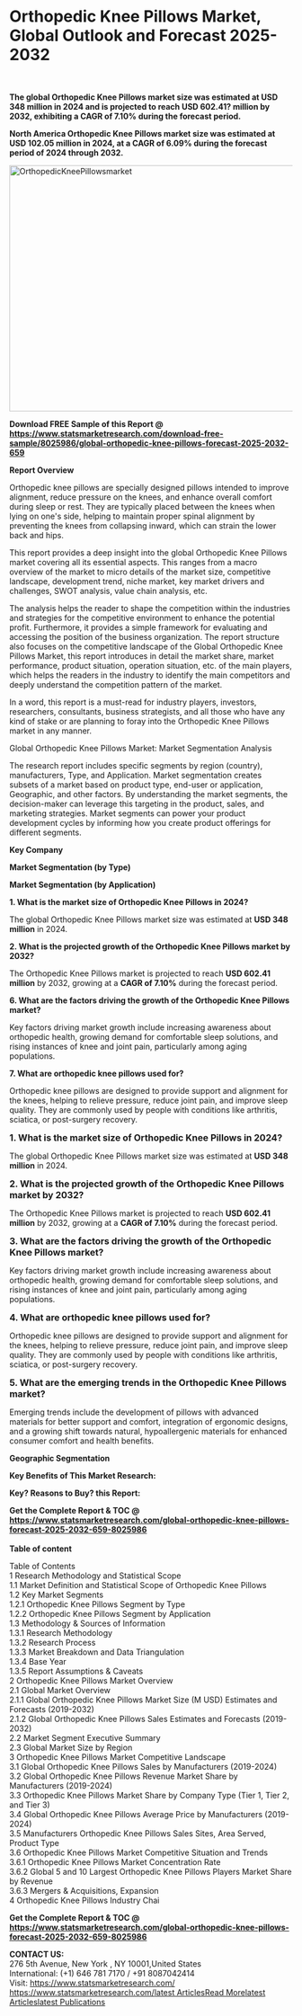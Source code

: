 <h1>Orthopedic Knee Pillows Market, Global Outlook and Forecast 2025-2032</h1><br/><p><strong>The global Orthopedic Knee Pillows market size was estimated at USD 348 million in 2024 and is projected to reach USD 602.41? million by 2032, exhibiting a <strong>CAGR</strong> of 7.10% during the forecast period.</strong></p><p><strong>North America Orthopedic Knee Pillows market size was estimated at USD 102.05 million in 2024, at a <strong>CAGR</strong> of 6.09% during the forecast period of 2024 through 2032.</strong></p><p><img alt="OrthopedicKneePillowsmarket" src="https://www.grandresearchstore.com/assets/report-images/OrthopedicKneePillowsmarket.png" style="width: 730px; height: 438px;"></p><p><strong>Download FREE Sample of this Report @ <a href="https://www.statsmarketresearch.com/download-free-sample/8025986/global-orthopedic-knee-pillows-forecast-2025-2032-659">https://www.statsmarketresearch.com/download-free-sample/8025986/global-orthopedic-knee-pillows-forecast-2025-2032-659</a></strong></p><p><strong>Report Overview</strong></p><p>Orthopedic knee pillows are specially designed pillows intended to improve alignment, reduce pressure on the knees, and enhance overall comfort during sleep or rest. They are typically placed between the knees when lying on one's side, helping to maintain proper spinal alignment by preventing the knees from collapsing inward, which can strain the lower back and hips.</p><p>This report provides a deep insight into the global Orthopedic Knee Pillows market covering all its essential aspects. This ranges from a macro overview of the market to micro details of the market size, competitive landscape, development trend, niche market, key market drivers and challenges, SWOT analysis, value chain analysis, etc.</p><p>The analysis helps the reader to shape the competition within the industries and strategies for the competitive environment to enhance the potential profit. Furthermore, it provides a simple framework for evaluating and accessing the position of the business organization. The report structure also focuses on the competitive landscape of the Global Orthopedic Knee Pillows Market, this report introduces in detail the market share, market performance, product situation, operation situation, etc. of the main players, which helps the readers in the industry to identify the main competitors and deeply understand the competition pattern of the market.</p><p>In a word, this report is a must-read for industry players, investors, researchers, consultants, business strategists, and all those who have any kind of stake or are planning to foray into the Orthopedic Knee Pillows market in any manner.</p><p>Global Orthopedic Knee Pillows Market: Market Segmentation Analysis</p><p>The research report includes specific segments by region (country), manufacturers, Type, and Application. Market segmentation creates subsets of a market based on product type, end-user or application, Geographic, and other factors. By understanding the market segments, the decision-maker can leverage this targeting in the product, sales, and marketing strategies. Market segments can power your product development cycles by informing how you create product offerings for different segments.</p><p><strong>Key Company</strong></p><p><strong>Market Segmentation (by Type)</strong></p><p><strong>Market Segmentation (<strong>by Application</strong>)</strong></p><p><strong>1. What is the market size of Orthopedic Knee Pillows in 2024?</strong></p><p>The global Orthopedic Knee Pillows market size was estimated at <strong>USD 348 million</strong> in 2024.</p><p><strong>2. What is the projected growth of the Orthopedic Knee Pillows market by 2032?</strong></p><p>The Orthopedic Knee Pillows market is projected to reach <strong>USD 602.41 million</strong> by 2032, growing at a <strong><strong>CAGR</strong> of 7.10%</strong> during the forecast period.</p><p><strong>6. What are the factors driving the growth of the Orthopedic Knee Pillows market?</strong></p><p>Key factors driving market growth include increasing awareness about orthopedic health, growing demand for comfortable sleep solutions, and rising instances of knee and joint pain, particularly among aging populations.</p><p><strong>7. What are orthopedic knee pillows used for?</strong></p><p>Orthopedic knee pillows are designed to provide support and alignment for the knees, helping to relieve pressure, reduce joint pain, and improve sleep quality. They are commonly used by people with conditions like arthritis, sciatica, or post-surgery recovery.</p><p><span style="font-size:16px;"><strong>1. What is the market size of Orthopedic Knee Pillows in 2024?</strong></span></p><p>The global Orthopedic Knee Pillows market size was estimated at <strong>USD 348 million</strong> in 2024.</p><p><span style="font-size:16px;"><strong>2. What is the projected growth of the Orthopedic Knee Pillows market by 2032?</strong></span></p><p>The Orthopedic Knee Pillows market is projected to reach <strong>USD 602.41 million</strong> by 2032, growing at a <strong><strong>CAGR</strong> of 7.10%</strong> during the forecast period.</p><p><span style="font-size:16px;"><strong>3. What are the factors driving the growth of the Orthopedic Knee Pillows market?</strong></span></p><p>Key factors driving market growth include increasing awareness about orthopedic health, growing demand for comfortable sleep solutions, and rising instances of knee and joint pain, particularly among aging populations.</p><p><span style="font-size:16px;"><strong>4. What are orthopedic knee pillows used for?</strong></span></p><p>Orthopedic knee pillows are designed to provide support and alignment for the knees, helping to relieve pressure, reduce joint pain, and improve sleep quality. They are commonly used by people with conditions like arthritis, sciatica, or post-surgery recovery.</p><p><span style="font-size:16px;"><strong>5. What are the emerging trends in the Orthopedic Knee Pillows market?</strong></span></p><p>Emerging trends include the development of pillows with advanced materials for better support and comfort, integration of ergonomic designs, and a growing shift towards natural, hypoallergenic materials for enhanced consumer comfort and health benefits.</p><p><strong>Geographic Segmentation</strong></p><p><strong>Key Benefits of This Market Research:</strong></p><p><strong>Key? <strong>Reasons to Buy</strong>? this Report:</strong></p><div><b>Get the Complete Report & TOC @ <a href="https://www.statsmarketresearch.com/global-orthopedic-knee-pillows-forecast-2025-2032-659-8025986">https://www.statsmarketresearch.com/global-orthopedic-knee-pillows-forecast-2025-2032-659-8025986</a></b></div><br><b>Table of content</b><p>Table of Contents<br />1 Research Methodology and Statistical Scope<br />1.1 Market Definition and Statistical Scope of Orthopedic Knee Pillows<br />1.2 Key Market Segments<br />1.2.1 Orthopedic Knee Pillows Segment by Type<br />1.2.2 Orthopedic Knee Pillows Segment by Application<br />1.3 Methodology & Sources of Information<br />1.3.1 Research Methodology<br />1.3.2 Research Process<br />1.3.3 Market Breakdown and Data Triangulation<br />1.3.4 Base Year<br />1.3.5 Report Assumptions & Caveats<br />2 Orthopedic Knee Pillows Market Overview<br />2.1 Global Market Overview<br />2.1.1 Global Orthopedic Knee Pillows Market Size (M USD) Estimates and Forecasts (2019-2032)<br />2.1.2 Global Orthopedic Knee Pillows Sales Estimates and Forecasts (2019-2032)<br />2.2 Market Segment Executive Summary<br />2.3 Global Market Size by Region<br />3 Orthopedic Knee Pillows Market Competitive Landscape<br />3.1 Global Orthopedic Knee Pillows Sales by Manufacturers (2019-2024)<br />3.2 Global Orthopedic Knee Pillows Revenue Market Share by Manufacturers (2019-2024)<br />3.3 Orthopedic Knee Pillows Market Share by Company Type (Tier 1, Tier 2, and Tier 3)<br />3.4 Global Orthopedic Knee Pillows Average Price by Manufacturers (2019-2024)<br />3.5 Manufacturers Orthopedic Knee Pillows Sales Sites, Area Served, Product Type<br />3.6 Orthopedic Knee Pillows Market Competitive Situation and Trends<br />3.6.1 Orthopedic Knee Pillows Market Concentration Rate<br />3.6.2 Global 5 and 10 Largest Orthopedic Knee Pillows Players Market Share by Revenue<br />3.6.3 Mergers & Acquisitions, Expansion<br />4 Orthopedic Knee Pillows Industry Chai<br><div><b>Get the Complete Report & TOC @ <a href="https://www.statsmarketresearch.com/global-orthopedic-knee-pillows-forecast-2025-2032-659-8025986">https://www.statsmarketresearch.com/global-orthopedic-knee-pillows-forecast-2025-2032-659-8025986</a></b></div></p> <b>CONTACT US:</b><br>276 5th Avenue, New York , NY 10001,United States<br>International: (+1) 646 781 7170 / +91 8087042414<br>Visit: <a href="https://www.statsmarketresearch.com/">https://www.statsmarketresearch.com/</a><br><a href="https://gyeongbokgung.com">https://www.statsmarketresearch.com/</a><a href="https://hallyeomaritime.com">latest Articles</a><a href="https://jingwansa.com">Read More</a><a href=https://nguoiviet.jp/">latest Articles</a><a href="https://www.intelmarketresearch.com/">latest Publications</a>